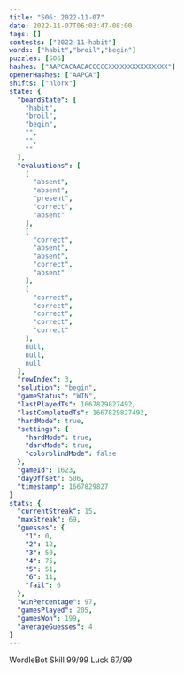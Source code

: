 ```yaml
---
title: "506: 2022-11-07"
date: 2022-11-07T06:03:47-08:00
tags: []
contests: ["2022-11-habit"]
words: ["habit","broil","begin"]
puzzles: [506]
hashes: ["AAPCACAACACCCCCXXXXXXXXXXXXXXX"]
openerHashes: ["AAPCA"]
shifts: ["hlorx"]
state: {
  "boardState": [
    "habit",
    "broil",
    "begin",
    "",
    "",
    ""
  ],
  "evaluations": [
    [
      "absent",
      "absent",
      "present",
      "correct",
      "absent"
    ],
    [
      "correct",
      "absent",
      "absent",
      "correct",
      "absent"
    ],
    [
      "correct",
      "correct",
      "correct",
      "correct",
      "correct"
    ],
    null,
    null,
    null
  ],
  "rowIndex": 3,
  "solution": "begin",
  "gameStatus": "WIN",
  "lastPlayedTs": 1667829827492,
  "lastCompletedTs": 1667829827492,
  "hardMode": true,
  "settings": {
    "hardMode": true,
    "darkMode": true,
    "colorblindMode": false
  },
  "gameId": 1623,
  "dayOffset": 506,
  "timestamp": 1667829827
}
stats: {
  "currentStreak": 15,
  "maxStreak": 69,
  "guesses": {
    "1": 0,
    "2": 12,
    "3": 50,
    "4": 75,
    "5": 51,
    "6": 11,
    "fail": 6
  },
  "winPercentage": 97,
  "gamesPlayed": 205,
  "gamesWon": 199,
  "averageGuesses": 4
}
---
```

<!-- more -->
WordleBot
Skill 99/99
Luck 67/99
